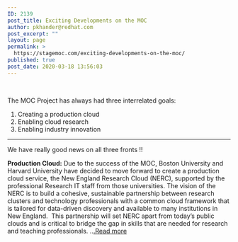 ```yaml
---
ID: 2139
post_title: Exciting Developments on the MOC
author: pkhander@redhat.com
post_excerpt: ""
layout: page
permalink: >
  https://stagemoc.com/exciting-developments-on-the-moc/
published: true
post_date: 2020-03-18 13:56:03
---
```

<!-- wp:html -->
<br>
<!-- /wp:html -->

<!-- wp:paragraph {"fontSize":"medium"} -->
<p class="has-medium-font-size">The MOC Project has always had three interrelated goals:</p>
<!-- /wp:paragraph -->

<!-- wp:list {"ordered":true} -->
<ol><li>Creating a production cloud</li><li>Enabling cloud research </li><li>Enabling industry innovation</li></ol>
<!-- /wp:list -->

<!-- wp:separator -->
<hr class="wp-block-separator"/>
<!-- /wp:separator -->

<!-- wp:paragraph {"align":"left","fontSize":"medium"} -->
<p class="has-text-align-left has-medium-font-size">We have really good news on all three fronts  !!</p>
<!-- /wp:paragraph -->

<!-- wp:paragraph {"fontSize":"medium"} -->
<p class="has-medium-font-size"><strong>Production Cloud:</strong> Due to the success of the MOC, Boston  University and Harvard University have decided to move forward to  create a production cloud service, the New England Research Cloud  (NERC),  supported by the professional Research IT staff from those  universities.  The vision of the NERC is to build a cohesive,  sustainable partnership between research clusters and technology  professionals with a common cloud framework that is tailored for  data-driven discovery and available to many institutions in New  England.  This partnership will set NERC apart from today’s public  clouds and is critical to bridge the gap in skills that are needed for  research and teaching professionals.  ..<a href="https://massopen.cloud/exciting-developments-on-the-moc-fall-2019-update/">.Read more</a></p>
<!-- /wp:paragraph -->